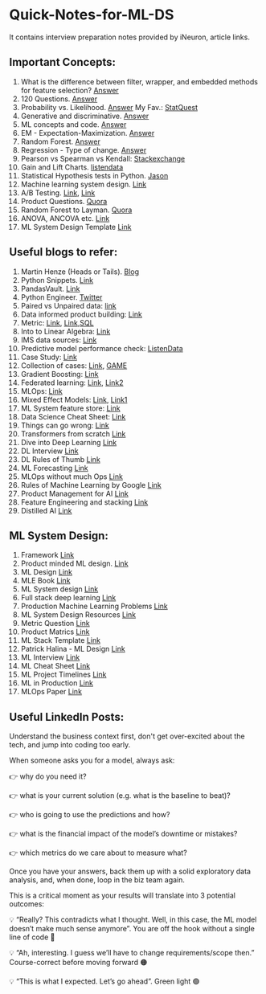 # Quick-Notes-for-ML-DS
It contains interview preparation notes provided by iNeuron, article links.

## Important Concepts:

1. What is the difference between filter, wrapper, and embedded methods for feature selection? [Answer](https://sebastianraschka.com/faq/docs/feature_sele_categories.html)
2. 120 Questions. [Answer](https://towardsdatascience.com/120-data-scientist-interview-questions-and-answers-you-should-know-in-2021-b2faf7de8f3e)
3. Probability vs. Likelihood. [Answer](https://stats.stackexchange.com/questions/2641/what-is-the-difference-between-likelihood-and-probability#2647)
   My Fav.: [StatQuest](https://www.youtube.com/watch?v=pYxNSUDSFH4)
4. Generative and discriminative. [Answer](https://stackoverflow.com/questions/879432/what-is-the-difference-between-a-generative-and-a-discriminative-algorithm)
5. ML concepts and code. [Answer](https://ml-cheatsheet.readthedocs.io/en/latest/linear_regression.html)
6. EM - Expectation-Maximization. [Answer](Expectation-Maximization)
7. Random Forest. [Answer](https://www.youtube.com/watch?v=J4Wdy0Wc_xQ) 
8. Regression - Type of change. [Answer](https://web.stanford.edu/~mrosenfe/soc_meth_proj3/soc_180B_regression_whatchanges.htm)
9. Pearson vs Spearman vs Kendall: [Stackexchange](https://datascience.stackexchange.com/questions/64260/pearson-vs-spearman-vs-kendall)
10. Gain and Lift Charts. [listendata](https://www.listendata.com/2014/08/excel-template-gain-and-lift-charts.html)
11. Statistical Hypothesis tests in Python. [Jason](https://machinelearningmastery.com/statistical-hypothesis-tests-in-python-cheat-sheet/)
12. Machine learning system design. [Link](https://huyenchip.com/machine-learning-systems-design/toc.html)
13. A/B Testing. [Link](https://nancyyanyu.github.io/posts/17c5bb19/), [Link](https://www.youtube.com/watch?v=DUNk4GPZ9bw&ab_channel=DataInterview)
14. Product Questions. [Quora](https://www.quora.com/profile/Teng-Lu-1/answers)
15. Random Forest to Layman. [Quora](https://www.quora.com/How-does-randomization-in-a-random-forest-work)
16. ANOVA, ANCOVA etc. [Link](http://www.statsmakemecry.com/smmctheblog/stats-soup-anova-ancova-manova-mancova)
17. ML System Design Template [Link](https://www.mle-interviews.com/ml-design-template)

## Useful blogs to refer:

1. Martin Henze (Heads or Tails). [Blog](https://heads0rtai1s.github.io/2020/11/05/r-python-dplyr-pandas/)
2. Python Snippets. [Link](https://github.com/dushyantkhosla/python-snippets)
3. PandasVault. [Link](https://github.com/firmai/pandasvault#shift-columns-to-front)
4. Python Engineer. [Twitter](https://twitter.com/python_engineer)
5. Paired vs Unpaired data: [link](https://socratic.org/questions/what-is-a-paired-and-unpaired-t-test-what-are-the-differences)
6. Data informed product building: [Link](https://medium.com/sequoia-capital/data-informed-product-building-1e509a5c4112)
7. Metric: [Link](https://productlessons.substack.com/p/what-to-do-when-your-metrics-dip), [Link](https://igotanoffer.com/blogs/product-manager/product-metric-interview-questions),[SQL](https://quip.com/2gwZArKuWk7W)
8. Into to Linear Algebra: [Link](https://pabloinsente.github.io/intro-linear-algebra)
9. IMS data sources: [Link](https://csimarket.com/stocks/segments.php?code=RX)
10. Predictive model performance check: [ListenData](https://www.listendata.com/2015/01/model-performance-in-logistic-regression.html)
11. Case Study: [Link](https://hackingthecaseinterview.thinkific.com/pages/market-entry-case-interview)
12.  Collection of cases: [Link](https://hackingthecaseinterview.thinkific.com/pages/articles), [GAME](https://hackernoon.com/metrics-game-framework-5e3dce1be8ac)
13.  Gradient Boosting: [Link](https://www.youtube.com/watch?v=3CC4N4z3GJc&ab_channel=StatQuestwithJoshStarmer)
14.  Federated learning: [Link](https://www.quora.com/What-is-federated-learning), [Link2](https://federated.withgoogle.com/)
15.  MLOps: [Link](https://github.com/GokuMohandas/madewithml)
16.  Mixed Effect Models: [Link](https://towardsdatascience.com/how-linear-mixed-model-works-350950a82911), [Link1](https://medium.com/analytics-vidhya/introduction-to-mixed-models-208f012aa865)
17.  ML System feature store: [Link](https://medium.com/data-for-ai/comprehensive-and-comparative-list-of-feature-store-architectures-for-data-scientists-and-big-data-86ea8c4d853b)
18.  Data Science Cheat Sheet: [Link](https://www.theinsaneapp.com/2020/12/machine-learning-and-data-science-cheat-sheets-pdf.html)
19.  Things can go wrong: [Link](https://towardsdatascience.com/51-things-that-can-go-wrong-in-a-real-world-ml-project-c36678065a75)
20.  Transformers from scratch [Link](https://e2eml.school/transformers.html)
21.  Dive into Deep Learning [Link](https://d2l.ai/chapter_preface/index.html)
22.  DL Interview [Link](https://arxiv.org/ftp/arxiv/papers/2201/2201.00650.pdf)
23.  DL Rules of Thumb [Link](https://jeffmacaluso.github.io/post/DeepLearningRulesOfThumb/)
24.  ML Forecasting [Link](https://towardsdatascience.com/ml-time-series-forecasting-the-right-way-cbf3678845ff)
25.  MLOps without much Ops [Link](https://towardsdatascience.com/mlops-without-much-ops-d17f502f76e8)
26.  Rules of Machine Learning by Google [Link](https://developers.google.com/machine-learning/guides/rules-of-ml)
27.  Product Management for AI [Link](https://www.oreilly.com/radar/product-management-for-ai/)
28.  Feature Engineering and stacking [Link](https://www.kaggle.com/code/solegalli/feature-engineering-and-model-stacking/notebook)
29.  Distilled AI [Link](https://aman.ai/cs229/)

## ML System Design:

1. Framework [Link](https://leetcode.com/discuss/interview-question/system-design/566057/machine-learning-system-design-a-framework-for-the-interview-day)
2. Product minded ML design. [Link](https://www.youtube.com/watch?v=Hv54e-9XnZ0&ab_channel=AssociationforComputingMachinery%28ACM%29)
3. ML Design [Link](https://github.com/khangich/machine-learning-interview/blob/master/design.md)
4. MLE Book [Link](http://www.mlebook.com/wiki/doku.php)
5. ML System design [Link](https://becominghuman.ai/machine-learning-system-design-f2f4018f2f8)
6. Full stack deep learning [Link](https://fall2019.fullstackdeeplearning.com/)
7. Production Machine Learning Problems [Link](https://static.googleusercontent.com/media/research.google.com/en//pubs/archive/46178.pdf)
8. ML System Design Resources [Link](https://www.teamblind.com/post/Machine-learning-engineering-and-ML-systems-design-resources-master-list-gWY7ZUTT)
9. Metric Question [Link](https://medium.com/datainterview/principles-and-frameworks-of-product-metrics-youtube-case-study-ff63257a82d3)
10. Product Matrics [Link](https://medium.com/datainterview/principles-and-frameworks-of-product-metrics-youtube-case-study-ff63257a82d3)
11. ML Stack Template [Link](https://ml-ops.org/content/state-of-mlops)
12. Patrick Halina - ML Design [Link](http://patrickhalina.com/posts/ml-systems-design-interview-guide/)
13. ML Interview [Link](https://github.com/alirezadir/machine-learning-interview-enlightener)
14. ML Cheat Sheet [Link](https://sites.google.com/view/datascience-cheat-sheets/machine-learning_1)
15. ML Project Timelines [Link](https://docs.google.com/document/d/1D-M6nxeLnIaFufS-u2Ymp45AYB9eEmVHZno7G2F545U/edit)
16. ML in Production [Link](https://mlinproduction.com/)
17. MLOps Paper [Link](https://arxiv.org/ftp/arxiv/papers/2205/2205.02302.pdf)

## Useful LinkedIn Posts:

Understand the business context first, don't get over-excited about the tech, and jump into coding too early. 

When someone asks you for a model, always ask:

👉 why do you need it? 

👉 what is your current solution (e.g. what is the baseline to beat)?

👉 who is going to use the predictions and how?

👉 what is the financial impact of the model’s downtime or mistakes?

👉 which metrics do we care about to measure what?

Once you have your answers, back them up with a solid exploratory data analysis, and, when done, loop in the biz team again.


This is a critical moment as your results will translate into 3 potential outcomes:

💡 “Really? This contradicts what I thought. Well, in this case, the ML model doesn’t make much sense anymore”. You are off the hook without a single line of code 🔴

💡 “Ah, interesting. I guess we’ll have to change requirements/scope then.” Course-correct before moving forward 🟠

💡 “This is what I expected. Let’s go ahead”. Green light 🟢
